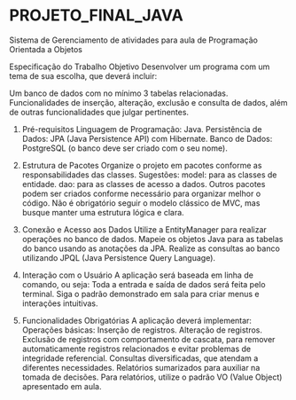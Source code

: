# PROJETO_FINAL_JAVA
Sistema de Gerenciamento de atividades para aula de Programação Orientada a Objetos

Especificação do Trabalho
Objetivo
Desenvolver um programa com um tema de sua escolha, que deverá incluir:

Um banco de dados com no mínimo 3 tabelas relacionadas.
Funcionalidades de inserção, alteração, exclusão e consulta de dados, além de outras funcionalidades que julgar pertinentes.

1. Pré-requisitos
Linguagem de Programação: Java.
Persistência de Dados: JPA (Java Persistence API) com Hibernate.
Banco de Dados: PostgreSQL (o banco deve ser criado com o seu nome).

2. Estrutura de Pacotes
Organize o projeto em pacotes conforme as responsabilidades das classes. Sugestões:
model: para as classes de entidade.
dao: para as classes de acesso a dados.
Outros pacotes podem ser criados conforme necessário para organizar melhor o código. Não é obrigatório seguir o modelo clássico de MVC, mas busque manter uma estrutura lógica e clara.

3. Conexão e Acesso aos Dados
Utilize a EntityManager para realizar operações no banco de dados.
Mapeie os objetos Java para as tabelas do banco usando as anotações da JPA.
Realize as consultas ao banco utilizando JPQL (Java Persistence Query Language).

4. Interação com o Usuário
A aplicação será baseada em linha de comando, ou seja:
Toda a entrada e saída de dados será feita pelo terminal.
Siga o padrão demonstrado em sala para criar menus e interações intuitivas.

5. Funcionalidades Obrigatórias
A aplicação deverá implementar:
Operações básicas:
Inserção de registros.
Alteração de registros.
Exclusão de registros com comportamento de cascata, para remover automaticamente registros relacionados e evitar problemas de integridade referencial.
Consultas diversificadas, que atendam a diferentes necessidades.
Relatórios sumarizados para auxiliar na tomada de decisões.
Para relatórios, utilize o padrão VO (Value Object) apresentado em aula.
